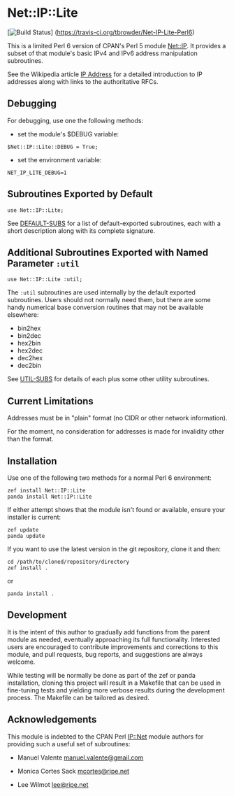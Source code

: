 # Net::IP::Lite

[![Build Status](https://travis-ci.org/tbrowder/Net-IP-Lite-Perl6.svg?branch=master)]
  (https://travis-ci.org/tbrowder/Net-IP-Lite-Perl6)

This is a limited Perl 6 version of CPAN's Perl 5 module
[Net::IP](https://metacpan.org/pod/Net::IP).  It provides a subset of
that module's basic IPv4 and IPv6 address manipulation subroutines.

See the Wikipedia article
[IP Address](https://en.wikipedia.org/wiki/IP_address) for a detailed
introduction to IP addresses along with links to the authoritative
RFCs.

## Debugging

For debugging, use one the following methods:

- set the module's $DEBUG variable:

```Perl6
$Net::IP::Lite::DEBUG = True;
```

- set the environment variable:

```Perl6
NET_IP_LITE_DEBUG=1
```

## Subroutines Exported by Default

```Perl6
use Net::IP::Lite;
```

See
[DEFAULT-SUBS](https://github.com/tbrowder/Net-IP-Lite-Perl6/blob/master/DEFAULT-SUBS.md)
for a list of default-exported subroutines, each with a short
description along with its complete signature.

## Additional Subroutines Exported with Named Parameter `:util`

```Perl6
use Net::IP::Lite :util;
```

The `:util` subroutines are used internally by the default exported
subroutines. Users should not normally need them, but there are some
handy numerical base conversion routines that may not be available elsewhere:

- bin2hex
- bin2dec
- hex2bin
- hex2dec
- dec2hex
- dec2bin

See [UTIL-SUBS](https://github.com/tbrowder/Net-IP-Lite-Perl6/blob/master/UTIL-SUBS.md)
for details of each plus some other utility subroutines.

## Current Limitations

Addresses must be in "plain" format (no CIDR or other network information).

For the moment, no consideration for addresses is made for invalidity
other than the format.

## Installation

Use one of the following two methods for a normal Perl 6 environment:

```Perl6
zef install Net::IP::Lite
panda install Net::IP::Lite
```

If either attempt shows that the module isn't found or available, ensure your installer is current:

```Perl6
zef update
panda update
```

If you want to use the latest version in the git repository, clone it and then:

```Perl6
cd /path/to/cloned/repository/directory
zef install .
```

or

```Perl6
panda install .
```

## Development

It is the intent of this author to gradually add functions from the
parent module as needed, eventually approaching its full
functionality. Interested users are encouraged to contribute
improvements and corrections to this module, and pull requests, bug
reports, and suggestions are always welcome.

While testing will be normally be done as part of the zef or panda
installation, cloning this project will result in a Makefile that can
be used in fine-tuning tests and yielding more verbose results during
the development process. The Makefile can be tailored as desired.

## Acknowledgements

This module is indebted to the CPAN Perl
[IP::Net](https://metacpan.org/pod/Net::IP) module authors for
providing such a useful set of subroutines:

- Manuel Valente <manuel.valente@gmail.com>

- Monica Cortes Sack <mcortes@ripe.net>

- Lee Wilmot <lee@ripe.net>
